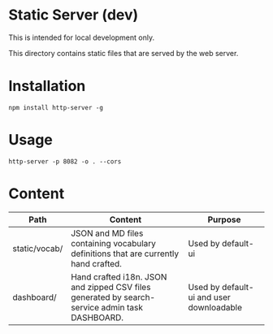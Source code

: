 # Static Server (dev)

This is intended for local development only.

This directory contains static files that are served by the web server.

# Installation

```shell
npm install http-server -g
```

# Usage

```shell
http-server -p 8082 -o . --cors
```

# Content

| Path               | Content                                                                                        | Purpose                                  |
|--------------------|------------------------------------------------------------------------------------------------|------------------------------------------|
| static/vocab/      | JSON and MD files containing vocabulary definitions that are currently hand crafted.           | Used by default-ui                       |
| dashboard/    | Hand crafted i18n. JSON and zipped CSV files generated by search-service admin task DASHBOARD. | Used by default-ui and user downloadable |

